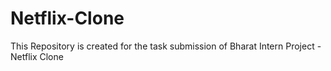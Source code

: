 # Netflix-Clone
This Repository is created for the task submission of Bharat Intern Project - Netflix Clone
